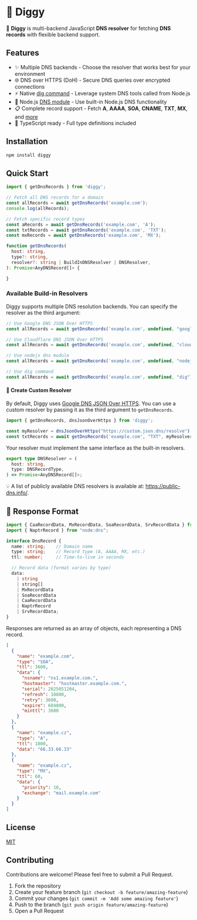 # 👾 Diggy

👾 **Diggy** is multi-backend JavaScript **DNS resolver** for fetching **DNS records** with flexible backend support.

## Features

- ✨ Multiple DNS backends - Choose the resolver that works best for your environment
- 🌐 DNS over HTTPS (DoH) - Secure DNS queries over encrypted connections
- ⚡ Native [dig command](https://linux.die.net/man/1/dig) - Leverage system DNS tools called from Node.js
- 🔧 Node.js [DNS module](https://nodejs.org/api/dns.html) - Use built-in Node.js DNS functionality
- 📋 Complete record support - Fetch **A**, **AAAA**, **SOA**, **CNAME**, **TXT**, **MX**, and [more](./src/types.ts)
- 🎯 TypeScript ready - Full type definitions included

## Installation

```bash
npm install diggy
```

## Quick Start

```javascript
import { getDnsRecords } from 'diggy';

// Fetch all DNS records for a domain
const allRecords = await getDnsRecords('example.com');
console.log(allRecords);

// Fetch specific record types
const aRecords = await getDnsRecords('example.com', 'A');
const txtRecords = await getDnsRecords('example.com', 'TXT');
const mxRecords = await getDnsRecords('example.com', 'MX');
```

```typescript
function getDnsRecords(
  host: string,
  type?: string,
  resolver?: string | BuildInDNSResolver | DNSResolver,
): Promise<AnyDNSRecord[]> {

}
```

### Available Build-in Resolvers

Diggy supports multiple DNS resolution backends. You can specify the resolver as the third argument:

```javascript
// Use Google DNS JSON Over HTTPS
const allRecords = await getDnsRecords('example.com', undefined, "google");

// Use Cloudflare DNS JSON Over HTTPS
const allRecords = await getDnsRecords('example.com', undefined, "cloudflare");

// Use nodejs dns module
const allRecords = await getDnsRecords('example.com', undefined, "nodejs");

// Use dig command
const allRecords = await getDnsRecords('example.com', undefined, "dig");
```

#### 🔧 Create Custom Resolver

By default, Diggy uses [Google DNS JSON Over HTTPS](https://dns.google/resolve?name=ozana.cz&type=A). You can use a
custom resolver by passing it as the third argument to `getDnsRecords`.

```javascript
import { getDnsRecords, dnsJsonOverHttps } from 'diggy';

const myResolver = dnsJsonOverHttps("https://custom.json.dns/resolve");
const txtRecords = await getDnsRecords('example.com', "TXT", myResolver);
```

Your resolver must implement the same interface as the built-in resolvers.

```typescript
export type DNSResolver = (
  host: string,
  type: DNSRecordType,
) => Promise<AnyDNSRecord[]>;
```

💡 A list of publicly available DNS resolvers is available at: https://public-dns.info/.

## 📜 Response Format

```typescript
import { CaaRecordData, MxRecordData, SoaRecordData, SrvRecordData } from "./types";
import { NaptrRecord } from "node:dns";

interface DnsRecord {
  name: string;    // Domain name
  type: string;    // Record type (A, AAAA, MX, etc.)
  ttl: number;     // Time-to-live in seconds

  // Record data (format varies by type)
  data:
    | string
    | string[]
    | MxRecordData
    | SoaRecordData
    | CaaRecordData
    | NaptrRecord
    | SrvRecordData;
}
```

Responses are returned as an array of objects, each representing a DNS record.

```json
[
  {
    "name": "example.com",
    "type": "SOA",
    "ttl": 3600,
    "data": {
      "nsname": "ns1.example.com.",
      "hostmaster": "hostmaster.example.com.",
      "serial": 2025051204,
      "refresh": 10800,
      "retry": 3600,
      "expire": 604800,
      "minttl": 3600
    }
  },
  {
    "name": "example.cz",
    "type": "A",
    "ttl": 1800,
    "data": "66.33.66.33"
  },
  {
    "name": "example.cz",
    "type": "MX",
    "ttl": 60,
    "data": {
      "priority": 10,
      "exchange": "mail.example.com"
    }
  }
]
```

## License

[MIT](/LICENSE)

## Contributing

Contributions are welcome! Please feel free to submit a Pull Request.

1. Fork the repository
2. Create your feature branch (`git checkout -b feature/amazing-feature`)
3. Commit your changes (`git commit -m 'Add some amazing feature'`)
4. Push to the branch (`git push origin feature/amazing-feature`)
5. Open a Pull Request
